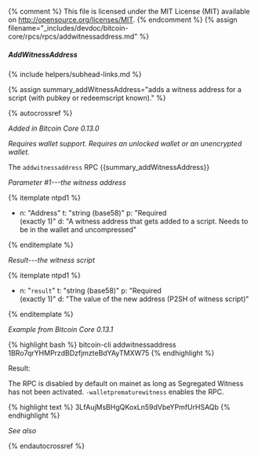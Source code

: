 {% comment %}
This file is licensed under the MIT License (MIT) available on
http://opensource.org/licenses/MIT.
{% endcomment %}
{% assign filename="_includes/devdoc/bitcoin-core/rpcs/rpcs/addwitnessaddress.md" %}

##### AddWitnessAddress
{% include helpers/subhead-links.md %}

{% assign summary_addWitnessAddress="adds a witness address for a script (with pubkey or redeemscript known)." %}

{% autocrossref %}

*Added in Bitcoin Core 0.13.0*

*Requires wallet support. Requires an unlocked wallet or an
unencrypted wallet.*

The `addwitnessaddress` RPC {{summary_addWitnessAddress}}

*Parameter #1---the witness address*

{% itemplate ntpd1 %}
- n: "Address"
  t: "string (base58)"
  p: "Required<br>(exactly 1)"
  d: "A witness address that gets added to a script.  Needs to be in the wallet and uncompressed"

{% enditemplate %}

*Result---the witness script*

{% itemplate ntpd1 %}
- n: "`result`"
  t: "string (base58)"
  p: "Required<br>(exactly 1)"
  d: "The value of the new address (P2SH of witness script)"

{% enditemplate %}

*Example from Bitcoin Core 0.13.1*

{% highlight bash %}
bitcoin-cli addwitnessaddress 1BRo7qrYHMPrzdBDzfjmzteBdYAyTMXW75
{% endhighlight %}

Result:

The RPC is disabled by default on mainet as long as Segregated Witness has not been activated.
`-walletprematurewitness` enables the RPC.

{% highlight text %}
3LfAujMsBHgQKoxLn59dVbeYPmfUrHSAQb
{% endhighlight %}

*See also*

{% endautocrossref %}
